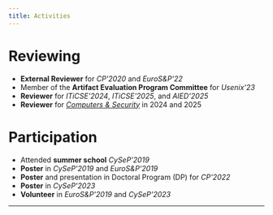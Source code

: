 ```yaml
---
title: Activities
---
```



Reviewing
=========

-   **External Reviewer** for *CP'2020* and *EuroS&P'22*
-   Member of the **Artifact Evaluation Program Committee** for *Usenix'23*
-   **Reviewer** for *ITiCSE'2024*, *ITiCSE'2025*, and *AIED'2025*
-   **Reviewer** for [*Computers & Security*](https://www.sciencedirect.com/journal/computers-and-security) in 2024 and 2025

Participation
=============

-   Attended **summer school** *CySeP'2019*
-   **Poster** in *CySeP'2019* and *EuroS&P'2019*
-   **Poster** and presentation in Doctoral Program (DP) for *CP'2022*
-   **Poster** in *CySeP'2023*
-   **Volunteer** in *EuroS&P'2019* and *CySeP'2023*

------------------------------------------------------------------------
